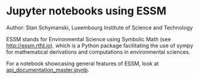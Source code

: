 # Jupyter notebooks using ESSM
Author: Stan Schymanski, Luxembourg Institute of Science and Technology

ESSM stands for Environmental Science using Symbolic Math (see http://essm.rtfd.io), which is a Python package facilitating the use of sympy for mathematical derivations and computations in environmental sciences.

For a notebook showcasing general features of ESSM, look at [api_documentation_master.ipynb](https://github.com/schymans/ESSM_jupyter_examples/blob/master/api_documentation_master.ipynb).

